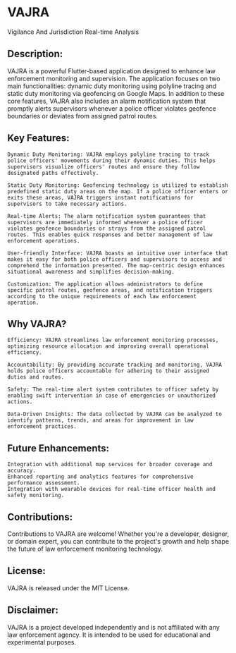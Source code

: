 # VAJRA
Vigilance And Jurisdiction Real-time Analysis 

## Description:
VAJRA is a powerful Flutter-based application designed to enhance law enforcement monitoring and supervision. The application focuses on two main functionalities: dynamic duty monitoring using polyline tracing and static duty monitoring via geofencing on Google Maps. In addition to these core features, VAJRA also includes an alarm notification system that promptly alerts supervisors whenever a police officer violates geofence boundaries or deviates from assigned patrol routes.

## Key Features:

    Dynamic Duty Monitoring: VAJRA employs polyline tracing to track police officers' movements during their dynamic duties. This helps supervisors visualize officers' routes and ensure they follow designated paths effectively.

    Static Duty Monitoring: Geofencing technology is utilized to establish predefined static duty areas on the map. If a police officer enters or exits these areas, VAJRA triggers instant notifications for supervisors to take necessary actions.

    Real-time Alerts: The alarm notification system guarantees that supervisors are immediately informed whenever a police officer violates geofence boundaries or strays from the assigned patrol routes. This enables quick responses and better management of law enforcement operations.

    User-friendly Interface: VAJRA boasts an intuitive user interface that makes it easy for both police officers and supervisors to access and comprehend the information presented. The map-centric design enhances situational awareness and simplifies decision-making.

    Customization: The application allows administrators to define specific patrol routes, geofence areas, and notification triggers according to the unique requirements of each law enforcement operation.

## Why VAJRA?

    Efficiency: VAJRA streamlines law enforcement monitoring processes, optimizing resource allocation and improving overall operational efficiency.

    Accountability: By providing accurate tracking and monitoring, VAJRA holds police officers accountable for adhering to their assigned duties and routes.

    Safety: The real-time alert system contributes to officer safety by enabling swift intervention in case of emergencies or unauthorized actions.

    Data-Driven Insights: The data collected by VAJRA can be analyzed to identify patterns, trends, and areas for improvement in law enforcement practices.

## Future Enhancements:

    Integration with additional map services for broader coverage and accuracy.
    Enhanced reporting and analytics features for comprehensive performance assessment.
    Integration with wearable devices for real-time officer health and safety monitoring.

## Contributions:
Contributions to VAJRA are welcome! Whether you're a developer, designer, or domain expert, you can contribute to the project's growth and help shape the future of law enforcement monitoring technology.

## License:
VAJRA is released under the MIT License.

## Disclaimer:
VAJRA is a project developed independently and is not affiliated with any law enforcement agency. It is intended to be used for educational and experimental purposes.

